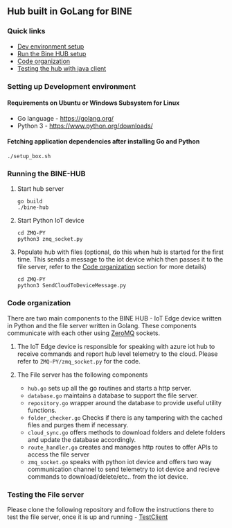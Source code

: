## Hub built in GoLang for BINE

### Quick links
* [Dev environment setup](#setting-up-development-environment)
* [Run the Bine HUB setup](#running-the-bine-hub)
* [Code organization](#code-organization)
* [Testing the hub with java client](#testing-the-file-server)

### Setting up Development environment

#### Requirements on Ubuntu or Windows Subsystem for Linux
 *  Go language - https://golang.org/
 *  Python 3 - https://www.python.org/downloads/

#### Fetching application dependencies after installing Go and Python
```
./setup_box.sh
```

### Running the BINE-HUB
1. Start hub server 
    ```
    go build
    ./bine-hub
    ```
2. Start Python IoT device
    ```
    cd ZMQ-PY
    python3 zmq_socket.py
    ```
3. Populate hub with files (optional, do this when hub is started for the first time. This sends a message to the iot device which then passes it to the file server, refer to the [Code organization](#Code-organization) section for more details)
    ```
    cd ZMQ-PY
    python3 SendCloudToDeviceMessage.py
    ```

### Code organization
There are two main components to the BINE HUB - IoT Edge device written in Python and the file server written in Golang. These components communicate with each other using [ZeroMQ](https://zeromq.org/) sockets.

1. The IoT Edge device is responsible for speaking with azure iot hub to receive commands and report hub level telemetry to the cloud. Please refer to ```ZMQ-PY/zmq_socket.py``` for the code.

2. The File server has the following components 
    * ```hub.go``` sets up all the go routines and starts a http server.
    * ```database.go``` maintains a database to support the file server.
    * ```repository.go``` wrapper around the database to provide useful utility functions.
    * ```folder_checker.go``` Checks if there is any tampering with the cached files and purges them if necessary.
    * ```cloud_sync.go``` offers methods to download folders and delete folders and update the database accordingly.
    * ```route_handler.go``` creates and manages http routes to offer APIs to access the file server
    * ```zmq_socket.go``` speaks with python iot device and offers two way communication channel to send telemetry to iot device and recieve commands to download/delete/etc.. from the iot device.

### Testing the File server

Please clone the following repository and follow the instructions there to test the file server, once it is up and running - [TestClient](https://dev.azure.com/binemsr/Hub/_git/TestClient)